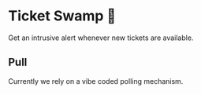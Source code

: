 # Ticket Swamp 🐸

Get an intrusive alert whenever new tickets are available.

## Pull

Currently we rely on a vibe coded polling mechanism. 
